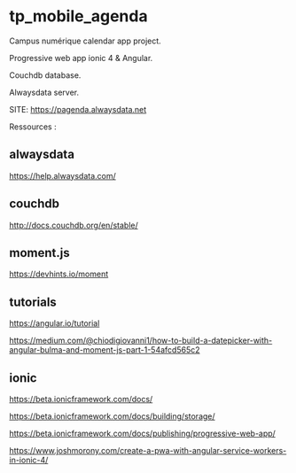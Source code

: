 # tp_mobile_agenda
Campus numérique calendar app project.

Progressive web app ionic 4 & Angular.

Couchdb database.

Alwaysdata server.

 SITE:
   https://pagenda.alwaysdata.net

Ressources :

## alwaysdata

  https://help.alwaysdata.com/
  
 ## couchdb 
 
  http://docs.couchdb.org/en/stable/
  
  ## moment.js
  
  https://devhints.io/moment
  
  ## tutorials

  https://angular.io/tutorial
  
  https://medium.com/@chiodigiovanni1/how-to-build-a-datepicker-with-angular-bulma-and-moment-js-part-1-54afcd565c2
  
  ## ionic
  
  https://beta.ionicframework.com/docs/
  
  https://beta.ionicframework.com/docs/building/storage/
  
  https://beta.ionicframework.com/docs/publishing/progressive-web-app/
  
  https://www.joshmorony.com/create-a-pwa-with-angular-service-workers-in-ionic-4/
  
  
  

